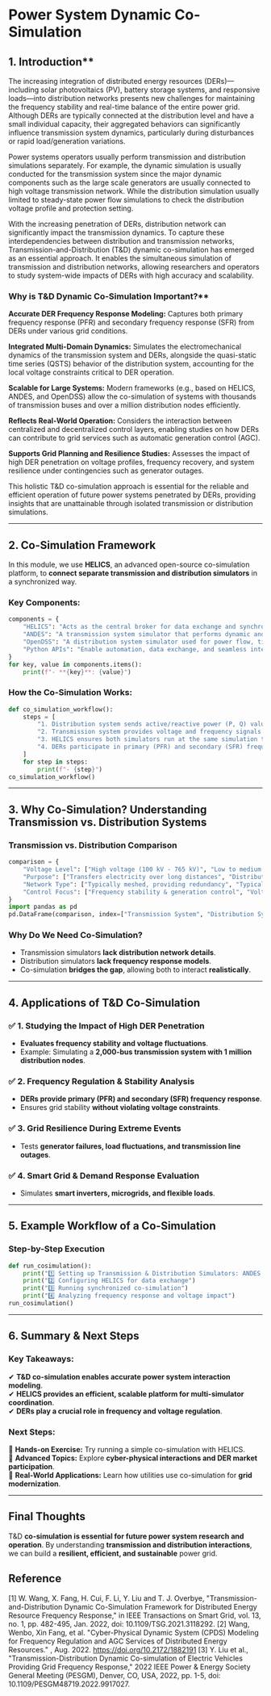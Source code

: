 # Power System Dynamic Co-Simulation

## 1. Introduction**

The increasing integration of distributed energy resources (DERs)—including solar photovoltaics (PV), battery storage systems, and responsive loads—into distribution networks presents new challenges for maintaining the frequency stability and real-time balance of the entire power grid. Although DERs are typically connected at the distribution level and have a small individual capacity, their aggregated behaviors can significantly influence transmission system dynamics, particularly during disturbances or rapid load/generation variations.

Power systems operators usually perform transmission and distribution simulations separately. For example, the dynamic simulation is usually conducted for the transmission system since the major dynamic components such as the large scale generators are usually connected to high voltage transmission network. While the distribution simulation usually limited to steady-state power flow simulations to check the distribution voltage profile and protection setting. 

With the increasing penetration of DERs, distribution network can significantly impact the transmission dynamics. To capture these interdependencies between distribution and transmission networks, Transmission-and-Distribution (T&D) dynamic co-simulation has emerged as an essential approach. It enables the simultaneous simulation of transmission and distribution networks, allowing researchers and operators to study system-wide impacts of DERs with high accuracy and scalability.

### Why is T&D Dynamic Co-Simulation Important?**

**Accurate DER Frequency Response Modeling:** Captures both primary frequency response (PFR) and secondary frequency response (SFR) from DERs under various grid conditions.

**Integrated Multi-Domain Dynamics:** Simulates the electromechanical dynamics of the transmission system and DERs, alongside the quasi-static time series (QSTS) behavior of the distribution system, accounting for the local voltage constraints critical to DER operation.

**Scalable for Large Systems:** Modern frameworks (e.g., based on HELICS, ANDES, and OpenDSS) allow the co-simulation of systems with thousands of transmission buses and over a million distribution nodes efficiently.

**Reflects Real-World Operation:** Considers the interaction between centralized and decentralized control layers, enabling studies on how DERs can contribute to grid services such as automatic generation control (AGC).

**Supports Grid Planning and Resilience Studies:** Assesses the impact of high DER penetration on voltage profiles, frequency recovery, and system resilience under contingencies such as generator outages.

This holistic T&D co-simulation approach is essential for the reliable and efficient operation of future power systems penetrated by DERs, providing insights that are unattainable through isolated transmission or distribution simulations.

---

## 2. Co-Simulation Framework

In this module, we use **HELICS**, an advanced open-source co-simulation platform, to **connect separate transmission and distribution simulators** in a synchronized way.  

### Key Components:
```python
components = {
    "HELICS": "Acts as the central broker for data exchange and synchronization between transmission and distribution simulators.",
    "ANDES": "A transmission system simulator that performs dynamic and steady-state power system analysis, including frequency response modeling.",
    "OpenDSS": "A distribution system simulator used for power flow, time-series analysis, and voltage regulation studies.",
    "Python APIs": "Enable automation, data exchange, and seamless interaction between different simulation tools."
}
for key, value in components.items():
    print(f"- **{key}**: {value}")
```

### How the Co-Simulation Works:
```python
def co_simulation_workflow():
    steps = [
        "1. Distribution system sends active/reactive power (P, Q) values to the transmission system.",
        "2. Transmission system provides voltage and frequency signals to the distribution system.",
        "3. HELICS ensures both simulators run at the same simulation time and exchange data.",
        "4. DERs participate in primary (PFR) and secondary (SFR) frequency regulation while respecting voltage constraints."
    ]
    for step in steps:
        print(f"- {step}")
co_simulation_workflow()
```

---

## 3. Why Co-Simulation? Understanding Transmission vs. Distribution Systems

### Transmission vs. Distribution Comparison
```python
comparison = {
    "Voltage Level": ["High voltage (100 kV - 765 kV)", "Low to medium voltage (120V - 35 kV)"],
    "Purpose": ["Transfers electricity over long distances", "Distributes power to homes, businesses, and industries"],
    "Network Type": ["Typically meshed, providing redundancy", "Typically radial, leading power from substations to consumers"],
    "Control Focus": ["Frequency stability & generation control", "Voltage regulation & local reliability"]
}
import pandas as pd
pd.DataFrame(comparison, index=["Transmission System", "Distribution System"])
```

### Why Do We Need Co-Simulation?
- Transmission simulators **lack distribution network details**.
- Distribution simulators **lack frequency response models**.
- Co-simulation **bridges the gap**, allowing both to interact **realistically**.

---

## 4. Applications of T&D Co-Simulation

### ✅ 1. Studying the Impact of High DER Penetration
- **Evaluates frequency stability and voltage fluctuations**.
- Example: Simulating a **2,000-bus transmission system with 1 million distribution nodes**.

### ✅ 2. Frequency Regulation & Stability Analysis
- **DERs provide primary (PFR) and secondary (SFR) frequency response**.
- Ensures grid stability **without violating voltage constraints**.

### ✅ 3. Grid Resilience During Extreme Events
- Tests **generator failures, load fluctuations, and transmission line outages**.

### ✅ 4. Smart Grid & Demand Response Evaluation
- Simulates **smart inverters, microgrids, and flexible loads**.

---

## 5. Example Workflow of a Co-Simulation

### Step-by-Step Execution
```python
def run_cosimulation():
    print("1️⃣ Setting up Transmission & Distribution Simulators: ANDES & OpenDSS")
    print("2️⃣ Configuring HELICS for data exchange")
    print("3️⃣ Running synchronized co-simulation")
    print("4️⃣ Analyzing frequency response and voltage impact")
run_cosimulation()
```

---

## 6. Summary & Next Steps
### Key Takeaways:
✔ **T&D co-simulation enables accurate power system interaction modeling**.  
✔ **HELICS provides an efficient, scalable platform for multi-simulator coordination**.  
✔ **DERs play a crucial role in frequency and voltage regulation**.  

### Next Steps:
🔹 **Hands-on Exercise:** Try running a simple co-simulation with HELICS.  
🔹 **Advanced Topics:** Explore **cyber-physical interactions and DER market participation**.  
🔹 **Real-World Applications:** Learn how utilities use co-simulation for **grid modernization**.  

---

## Final Thoughts
T&D **co-simulation is essential for future power system research and operation**. By understanding **transmission and distribution interactions**, we can build a **resilient, efficient, and sustainable** power grid.

## Reference
[1] W. Wang, X. Fang, H. Cui, F. Li, Y. Liu and T. J. Overbye, "Transmission-and-Distribution Dynamic Co-Simulation Framework for Distributed Energy Resource Frequency Response," in IEEE Transactions on Smart Grid, vol. 13, no. 1, pp. 482-495, Jan. 2022, doi: 10.1109/TSG.2021.3118292. 
[2] Wang, Wenbo, Xin Fang, et al. "Cyber-Physical Dynamic System (CPDS) Modeling for Frequency Regulation and AGC Services of Distributed Energy Resources." , Aug. 2022. https://doi.org/10.2172/1882191
[3] Y. Liu et al., "Transmission-Distribution Dynamic Co-simulation of Electric Vehicles Providing Grid Frequency Response," 2022 IEEE Power & Energy Society General Meeting (PESGM), Denver, CO, USA, 2022, pp. 1-5, doi: 10.1109/PESGM48719.2022.9917027.

